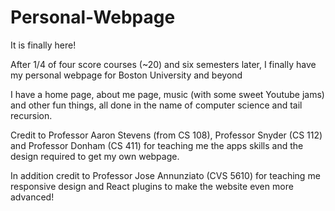 # Personal-Webpage
It is finally here! 

After 1/4 of four score courses (~20) and six semesters later, I finally have my 
personal webpage for Boston University and beyond 

I have a home page, about me page, music (with some sweet Youtube jams) and other
fun things, all done in the name of computer science and tail recursion. 

Credit to Professor Aaron Stevens (from CS 108), Professor Snyder (CS 112)
and Professor Donham (CS 411) for teaching me the apps skills and the design
required to get my own webpage. 

In addition credit to Professor Jose Annunziato (CVS 5610) for teaching me responsive 
design and React plugins to make the website even more advanced! 


